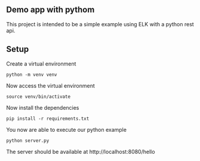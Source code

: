 ## Demo app with pythom

This project is intended to be a simple example using ELK with a python rest api.

## Setup

Create a virtual environment

    python -m venv venv

Now access the virtual environment

    source venv/bin/activate

Now install the dependencies

    pip install -r requirements.txt

You now are able to execute our python example

    python server.py

The server should be available at http://localhost:8080/hello
